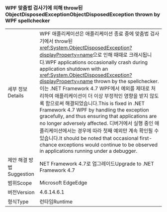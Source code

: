 ### <a name="objectdisposedexception-thrown-by-wpf-spellchecker"></a><span data-ttu-id="22905-101">WPF 맞춤법 검사기에 의해 throw된 ObjectDisposedException</span><span class="sxs-lookup"><span data-stu-id="22905-101">ObjectDisposedException thrown by WPF spellchecker</span></span>

|   |   |
|---|---|
|<span data-ttu-id="22905-102">세부 정보</span><span class="sxs-lookup"><span data-stu-id="22905-102">Details</span></span>|<span data-ttu-id="22905-103">WPF 애플리케이션은 애플리케이션 종료 중에 맞춤법 검사기에서 throw된 <xref:System.ObjectDisposedException?displayProperty=name>으로 인해 때때로 크래시됩니다.</span><span class="sxs-lookup"><span data-stu-id="22905-103">WPF applications occasionally crash during application shutdown with an <xref:System.ObjectDisposedException?displayProperty=name> thrown by the spellchecker.</span></span> <span data-ttu-id="22905-104">이는 .NET Framework 4.7 WPF에서 예외를 제대로 처리하여 애플리케이션이 더 이상 부정적인 영향을 받지 않도록 함으로써 해결되었습니다.</span><span class="sxs-lookup"><span data-stu-id="22905-104">This is fixed in .NET Framework 4.7 WPF by handling the exception gracefully, and thus ensuring that applications are no longer adversely affected.</span></span> <span data-ttu-id="22905-105">디버거에서 실행 중인 애플리케이션에서는 경우에 따라 첫째 예외만 계속 확인될 수 있습니다.</span><span class="sxs-lookup"><span data-stu-id="22905-105">It should be noted that occasional first-chance exceptions would continue to be observed in applications running under a debugger.</span></span>|
|<span data-ttu-id="22905-106">제안 해결 방법</span><span class="sxs-lookup"><span data-stu-id="22905-106">Suggestion</span></span>|<span data-ttu-id="22905-107">NET Framework 4.7로 업그레이드</span><span class="sxs-lookup"><span data-stu-id="22905-107">Upgrade to .NET Framework 4.7</span></span>|
|<span data-ttu-id="22905-108">범위</span><span class="sxs-lookup"><span data-stu-id="22905-108">Scope</span></span>|<span data-ttu-id="22905-109">Microsoft Edge</span><span class="sxs-lookup"><span data-stu-id="22905-109">Edge</span></span>|
|<span data-ttu-id="22905-110">버전</span><span class="sxs-lookup"><span data-stu-id="22905-110">Version</span></span>|<span data-ttu-id="22905-111">4.6.1</span><span class="sxs-lookup"><span data-stu-id="22905-111">4.6.1</span></span>|
|<span data-ttu-id="22905-112">형식</span><span class="sxs-lookup"><span data-stu-id="22905-112">Type</span></span>|<span data-ttu-id="22905-113">런타임</span><span class="sxs-lookup"><span data-stu-id="22905-113">Runtime</span></span>|

